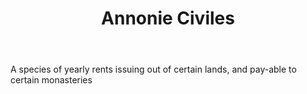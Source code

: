 ---
title: Annonie Civiles
permalink: "/definitions/annonie-civiles.html"
body: A species of yearly rents issuing out of certain lands, and pay-able to certain
  monasteries
published_at: '2018-07-07'
layout: post
---